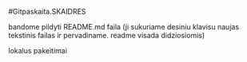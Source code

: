 #Gitpaskaita.SKAIDRES

bandome pildyti README.md faila (ji sukuriame desiniu klavisu naujas tekstinis failas ir pervadiname. readme visada didziosiomis)

lokalus pakeitimai

